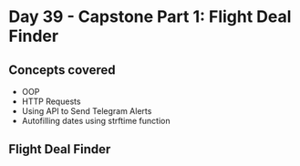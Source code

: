 # Day 39 - Capstone Part 1: Flight Deal Finder
## Concepts covered
- OOP
- HTTP Requests
- Using API to Send Telegram Alerts
- Autofilling dates using strftime function
## Flight Deal Finder